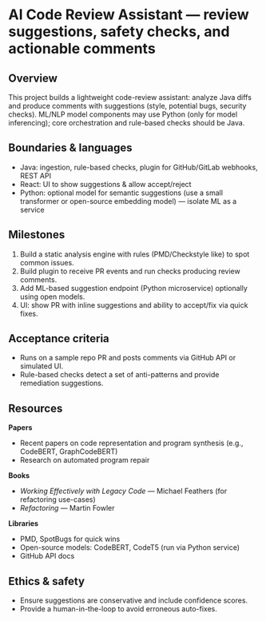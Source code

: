 # AI Code Review Assistant — review suggestions, safety checks, and actionable comments

## Overview
This project builds a lightweight code-review assistant: analyze Java diffs and produce comments with suggestions (style, potential bugs, security checks). ML/NLP model components may use Python (only for model inferencing); core orchestration and rule-based checks should be Java.

## Boundaries & languages
- Java: ingestion, rule-based checks, plugin for GitHub/GitLab webhooks, REST API
- React: UI to show suggestions & allow accept/reject
- Python: optional model for semantic suggestions (use a small transformer or open-source embedding model) — isolate ML as a service

## Milestones
1. Build a static analysis engine with rules (PMD/Checkstyle like) to spot common issues.
2. Build plugin to receive PR events and run checks producing review comments.
3. Add ML-based suggestion endpoint (Python microservice) optionally using open models.
4. UI: show PR with inline suggestions and ability to accept/fix via quick fixes.

## Acceptance criteria
- Runs on a sample repo PR and posts comments via GitHub API or simulated UI.
- Rule-based checks detect a set of anti-patterns and provide remediation suggestions.

## Resources
**Papers**
- Recent papers on code representation and program synthesis (e.g., CodeBERT, GraphCodeBERT)
- Research on automated program repair

**Books**
- *Working Effectively with Legacy Code* — Michael Feathers (for refactoring use-cases)
- *Refactoring* — Martin Fowler

**Libraries**
- PMD, SpotBugs for quick wins
- Open-source models: CodeBERT, CodeT5 (run via Python service)
- GitHub API docs

## Ethics & safety
- Ensure suggestions are conservative and include confidence scores.
- Provide a human-in-the-loop to avoid erroneous auto-fixes.

